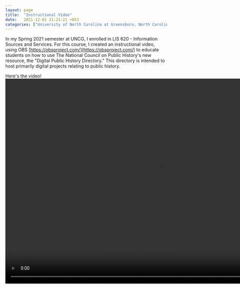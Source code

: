 ```yaml
---
layout: page
title:  "Instructional Video"
date:   2021-12-01 21:21:21 +053
categories: ["University of North Carolina at Greensboro, North Carolina"]
---
```


In my Spring 2021 semester at UNCG, I enrolled in LIS 620 -  Information Sources and Services. For this course, I created an instructional video, using OBS [https://obsproject.com/](https://obsproject.com/) to educate students on how to use The National Council on Public History's new resource, the "Digital Public History Directory." This directory is intended to host primarily digital projects relating to public history.


Here's the video!
<video width="960" height="640" controls="controls">
  <source src="/assets/vid/instructionalvideo.mp4" type="video/mp4">
</video>
